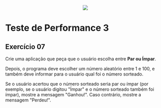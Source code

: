 <p align="center">
    <img src="https://www.infnet.edu.br/infnet/wp-content/themes/infnet.homepage//assets/img/LogoInfnetRodape.png"/>
</p>

# Teste de Performance 3

## Exercício 07

Crie uma aplicação que peça que o usuário escolha entre **Par ou Ímpar**. 

Depois, o programa deve escolher um número aleatório entre 1 e 100, e também deve informar para o usuário qual foi o número sorteado.

Se o usuário acertou que o número sorteado seria par ou ímpar (por exemplo, se o usuário digitou "Ímpar" e o número sorteado também foi ímpar), mostre a mensagem "Ganhou!". Caso contrário, mostre a mensagem "Perdeu!".